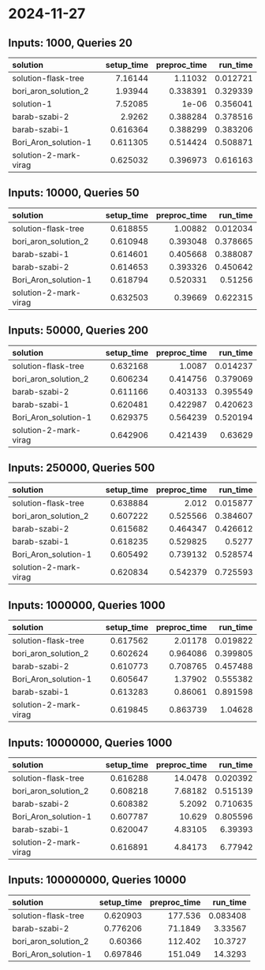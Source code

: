 # 2024-11-27

## Inputs: 1000, Queries 20

| solution              |   setup_time |   preproc_time |   run_time |
|:----------------------|-------------:|---------------:|-----------:|
| solution-flask-tree   |     7.16144  |       1.11032  |   0.012721 |
| bori_aron_solution_2  |     1.93944  |       0.338391 |   0.329339 |
| solution-1            |     7.52085  |       1e-06    |   0.356041 |
| barab-szabi-2         |     2.9262   |       0.388284 |   0.378516 |
| barab-szabi-1         |     0.616364 |       0.388299 |   0.383206 |
| Bori_Aron_solution-1  |     0.611305 |       0.514424 |   0.508871 |
| solution-2-mark-virag |     0.625032 |       0.396973 |   0.616163 |

## Inputs: 10000, Queries 50

| solution              |   setup_time |   preproc_time |   run_time |
|:----------------------|-------------:|---------------:|-----------:|
| solution-flask-tree   |     0.618855 |       1.00882  |   0.012034 |
| bori_aron_solution_2  |     0.610948 |       0.393048 |   0.378665 |
| barab-szabi-1         |     0.614601 |       0.405668 |   0.388087 |
| barab-szabi-2         |     0.614653 |       0.393326 |   0.450642 |
| Bori_Aron_solution-1  |     0.618794 |       0.520331 |   0.51256  |
| solution-2-mark-virag |     0.632503 |       0.39669  |   0.622315 |

## Inputs: 50000, Queries 200

| solution              |   setup_time |   preproc_time |   run_time |
|:----------------------|-------------:|---------------:|-----------:|
| solution-flask-tree   |     0.632168 |       1.0087   |   0.014237 |
| bori_aron_solution_2  |     0.606234 |       0.414756 |   0.379069 |
| barab-szabi-2         |     0.611166 |       0.403133 |   0.395549 |
| barab-szabi-1         |     0.620481 |       0.422987 |   0.420623 |
| Bori_Aron_solution-1  |     0.629375 |       0.564239 |   0.520194 |
| solution-2-mark-virag |     0.642906 |       0.421439 |   0.63629  |

## Inputs: 250000, Queries 500

| solution              |   setup_time |   preproc_time |   run_time |
|:----------------------|-------------:|---------------:|-----------:|
| solution-flask-tree   |     0.638884 |       2.012    |   0.015877 |
| bori_aron_solution_2  |     0.607222 |       0.525566 |   0.384607 |
| barab-szabi-2         |     0.615682 |       0.464347 |   0.426612 |
| barab-szabi-1         |     0.618235 |       0.529825 |   0.5277   |
| Bori_Aron_solution-1  |     0.605492 |       0.739132 |   0.528574 |
| solution-2-mark-virag |     0.620834 |       0.542379 |   0.725593 |

## Inputs: 1000000, Queries 1000

| solution              |   setup_time |   preproc_time |   run_time |
|:----------------------|-------------:|---------------:|-----------:|
| solution-flask-tree   |     0.617562 |       2.01178  |   0.019822 |
| bori_aron_solution_2  |     0.602624 |       0.964086 |   0.399805 |
| barab-szabi-2         |     0.610773 |       0.708765 |   0.457488 |
| Bori_Aron_solution-1  |     0.605647 |       1.37902  |   0.555382 |
| barab-szabi-1         |     0.613283 |       0.86061  |   0.891598 |
| solution-2-mark-virag |     0.619845 |       0.863739 |   1.04628  |

## Inputs: 10000000, Queries 1000

| solution              |   setup_time |   preproc_time |   run_time |
|:----------------------|-------------:|---------------:|-----------:|
| solution-flask-tree   |     0.616288 |       14.0478  |   0.020392 |
| bori_aron_solution_2  |     0.608218 |        7.68182 |   0.515139 |
| barab-szabi-2         |     0.608382 |        5.2092  |   0.710635 |
| Bori_Aron_solution-1  |     0.607787 |       10.629   |   0.805596 |
| barab-szabi-1         |     0.620047 |        4.83105 |   6.39393  |
| solution-2-mark-virag |     0.616891 |        4.84173 |   6.77942  |

## Inputs: 100000000, Queries 10000

| solution             |   setup_time |   preproc_time |   run_time |
|:---------------------|-------------:|---------------:|-----------:|
| solution-flask-tree  |     0.620903 |       177.536  |   0.083408 |
| barab-szabi-2        |     0.776206 |        71.1849 |   3.33567  |
| bori_aron_solution_2 |     0.60366  |       112.402  |  10.3727   |
| Bori_Aron_solution-1 |     0.697846 |       151.049  |  14.3293   |